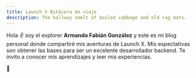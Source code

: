 ```yaml
---
title: Launch X Bitácora de viaje
description: The hallway smelt of boiled cabbage and old rag mats.
---
```


Hola ✌️  soy el explorer **Armando Fabián González** y este es mi blog personal donde compartiré mis aventuras de Launch X.
Mis espectativas son obtener las bases para ser un excelente desarrollador backend.
Te invito a conocer mis aprendizajes y leer mis experiencias.

🚀

